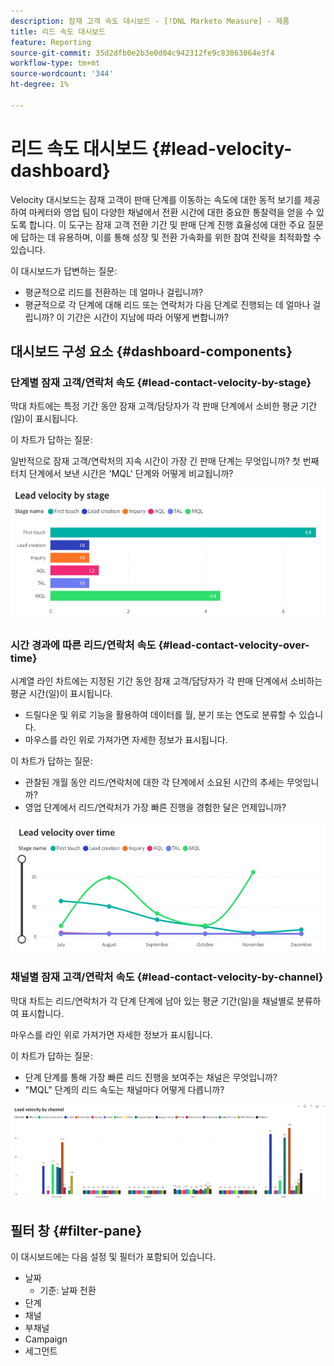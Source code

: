 ```yaml
---
description: 잠재 고객 속도 대시보드 - [!DNL Marketo Measure] - 제품
title: 리드 속도 대시보드
feature: Reporting
source-git-commit: 35d2dfb0e2b3e0d04c942312fe9c83863064e3f4
workflow-type: tm+mt
source-wordcount: '344'
ht-degree: 1%

---
```


# 리드 속도 대시보드 {#lead-velocity-dashboard}

Velocity 대시보드는 잠재 고객이 판매 단계를 이동하는 속도에 대한 동적 보기를 제공하여 마케터와 영업 팀이 다양한 채널에서 전환 시간에 대한 중요한 통찰력을 얻을 수 있도록 합니다. 이 도구는 잠재 고객 전환 기간 및 판매 단계 진행 효율성에 대한 주요 질문에 답하는 데 유용하며, 이를 통해 성장 및 전환 가속화를 위한 참여 전략을 최적화할 수 있습니다.

이 대시보드가 답변하는 질문:

* 평균적으로 리드를 전환하는 데 얼마나 걸립니까?
* 평균적으로 각 단계에 대해 리드 또는 연락처가 다음 단계로 진행되는 데 얼마나 걸립니까? 이 기간은 시간이 지남에 따라 어떻게 변합니까?

## 대시보드 구성 요소 {#dashboard-components}

### 단계별 잠재 고객/연락처 속도 {#lead-contact-velocity-by-stage}

막대 차트에는 특정 기간 동안 잠재 고객/담당자가 각 판매 단계에서 소비한 평균 기간(일)이 표시됩니다.

이 차트가 답하는 질문:

일반적으로 잠재 고객/연락처의 지속 시간이 가장 긴 판매 단계는 무엇입니까?
첫 번째 터치 단계에서 보낸 시간은 &#39;MQL&#39; 단계와 어떻게 비교됩니까?

![](assets/lead-velocity-dashboard-1.png)

### 시간 경과에 따른 리드/연락처 속도 {#lead-contact-velocity-over-time}

시계열 라인 차트에는 지정된 기간 동안 잠재 고객/담당자가 각 판매 단계에서 소비하는 평균 시간(일)이 표시됩니다.

* 드릴다운 및 위로 기능을 활용하여 데이터를 월, 분기 또는 연도로 분류할 수 있습니다.
* 마우스를 라인 위로 가져가면 자세한 정보가 표시됩니다.

이 차트가 답하는 질문:

* 관찰된 개월 동안 리드/연락처에 대한 각 단계에서 소요된 시간의 추세는 무엇입니까?
* 영업 단계에서 리드/연락처가 가장 빠른 진행을 경험한 달은 언제입니까?

![](assets/lead-velocity-dashboard-2.png)

### 채널별 잠재 고객/연락처 속도 {#lead-contact-velocity-by-channel}

막대 차트는 리드/연락처가 각 단계 단계에 남아 있는 평균 기간(일)을 채널별로 분류하여 표시합니다.

마우스를 라인 위로 가져가면 자세한 정보가 표시됩니다.

이 차트가 답하는 질문:

* 단계 단계를 통해 가장 빠른 리드 진행을 보여주는 채널은 무엇입니까?
* &quot;MQL&quot; 단계의 리드 속도는 채널마다 어떻게 다릅니까?

![](assets/lead-velocity-dashboard-3.png)

## 필터 창 {#filter-pane}

이 대시보드에는 다음 설정 및 필터가 포함되어 있습니다.

* 날짜
   * 기준: 날짜 전환
* 단계
* 채널
* 부채널
* Campaign
* 세그먼트
